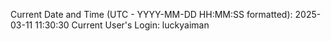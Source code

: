 Current Date and Time (UTC - YYYY-MM-DD HH:MM:SS formatted): 2025-03-11 11:30:30
Current User's Login: luckyaiman
